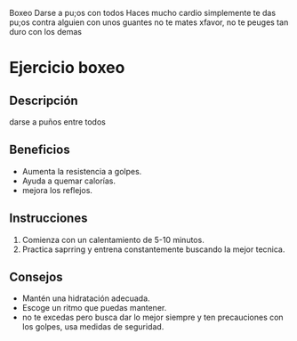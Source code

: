 Boxeo
Darse a pu;os con todos
Haces mucho cardio
simplemente te das pu;os contra alguien con unos guantes
no te mates xfavor, no te peuges tan duro con los demas
# Ejercicio boxeo
## Descripción
darse a puños entre todos 
## Beneficios
- Aumenta la resistencia a golpes.
- Ayuda a quemar calorías.
- mejora los reflejos.
## Instrucciones
1. Comienza con un calentamiento de 5-10 minutos.
2. Practica saprring y entrena constantemente buscando la mejor tecnica.
## Consejos
- Mantén una hidratación adecuada.
- Escoge un ritmo que puedas mantener.
- no te excedas pero busca dar lo mejor siempre y ten precauciones con los golpes, usa medidas de seguridad.